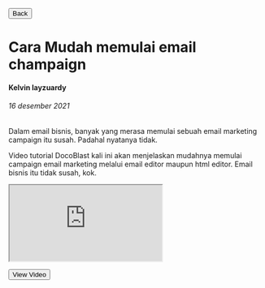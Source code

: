 [<button>Back</button>](index.html)

# Cara Mudah memulai email champaign

#### Kelvin layzuardy

###### 16 desember 2021

Dalam email bisnis, banyak yang merasa memulai sebuah email marketing campaign itu susah. Padahal nyatanya tidak.

Video tutorial DocoBlast kali ini akan menjelaskan mudahnya memulai campaign email marketing melalui email editor maupun html editor. Email bisnis itu tidak susah, kok.

<iframe src="https://youtu.be/fFuwXg31QHk" ></iframe>

[<button>View Video</button>](https://youtu.be/fFuwXg31QHk)
